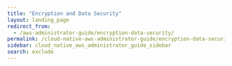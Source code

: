```yaml
---
title: "Encryption and Data Security"
layout: landing_page
redirect_from:
  - /aws-administrator-guide/encryption-data-security/
permalink: /cloud-native-aws-administrator-guide/encryption-data-security/
sidebar: cloud_native_aws_administrator_guide_sidebar
search: exclude
---
```

